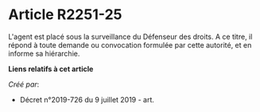 # Article R2251-25

L'agent est placé sous la surveillance du Défenseur des droits. A ce titre, il répond à toute demande ou convocation formulée
par cette autorité, et en informe sa hiérarchie.

**Liens relatifs à cet article**

_Créé par_:

  - Décret n°2019-726 du 9 juillet 2019 - art.
